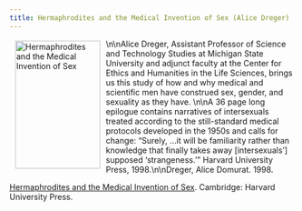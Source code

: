 ```yaml
---
title: Hermaphrodites and the Medical Invention of Sex (Alice Dreger)
---
```


<a href="http://www.amazon.com/exec/obidos/ASIN/1555721001/intersexsocietyo/" target="amazon"><img src="/img/store/dregerhistory.gif" width=150 height=225 alt="Hermaphrodites and the Medical Invention of Sex" align=left hspace=10 vspace=3></a>\n\nAlice Dreger, Assistant Professor of Science and Technology Studies at Michigan State University and adjunct faculty at the Center for Ethics and Humanities in the Life Sciences, brings us this study of how and why medical and scientific men have construed sex, gender, and sexuality as they have. \n<!--break-->\nA 36 page long epilogue contains narratives of intersexuals treated according to the still-standard medical protocols developed in the 1950s and calls for change: &#8220;Surely, &#8230;it will be familiarity rather than knowledge that finally takes away [intersexuals&#8217;] supposed &#8216;strangeness.&#8217;&#8221; Harvard University Press, 1998.\n\nDreger, Alice Domurat. 1998. 

<a href="http://www.amazon.com/exec/obidos/ASIN/1555721001/intersexsocietyo/" target="amazon">Hermaphrodites and the Medical Invention of Sex</a>. Cambridge: Harvard University Press.